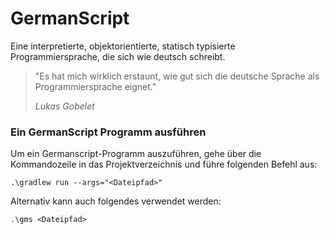 # GermanScript

Eine interpretierte, objektorientierte, statisch typisierte Programmiersprache, die sich wie deutsch schreibt.
> "Es hat mich wirklich erstaunt, wie gut sich die deutsche Sprache als Programmiersprache eignet." 
> 
>*Lukas Gobelet*

### Ein GermanScript Programm ausführen
Um ein Germanscript-Programm auszuführen, gehe über die Kommandozeile in das Projektverzeichnis und führe folgenden Befehl aus:
```
.\gradlew run --args="<Dateipfad>"
```
Alternativ kann auch folgendes verwendet werden:
```
.\gms <Dateipfad>
```

